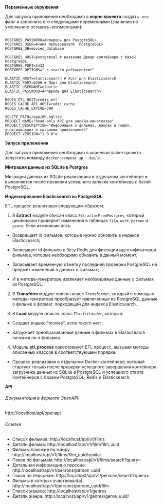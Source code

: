 
**Переменные окружения**

Для запуска приложения необходимо в **корне проекта** создать `.env` файл и  заполнить его следующими переменными (значения по умолчанию оставить неизменными):
```

POSTGRES_PASSWORD=#<пароль для PostgreSQL>
POSTGRES_USER=#<имя пользователя  PostgreSQL>
POSTGRES_DB=movies_database

POSTGRES_HOST=postgresql # название Докер контейнера с базой PostgreSQL
POSTGRES_PORT=5432
POSTGRES_OPTIONS="-c search_path=content" 

ELASTIC_HOST=elasticsearch # Хост для Elasticsearch 
ELASTIC_PORT=9200 # Порт для Elasticsearch
ELASTIC_USERNAME=elastic
ELASTIC_PASSWORD=#<пароль для Elasticsearch>

REDIS_ETL_HOST=redis_etl
REDIS_CACHE_API_HOST=redis_cache
REDIS_CACHE_EXPIRE=300

SQLITE_PATH=/app/db.sqlite 
PROJECT_NAME="Read-only API для онлайн-кинотеатра"
PROJECT_DESCRIPTION="Информация о фильмах, жанрах и людях, участвовавших в создании произведения"
PROJECT_VERSION="1.0.0"e

```
**Запуск приложения**

Для запуска приложения необходимо в корневой папке проекта запустить команду `docker-compose up --build`.

**Миграция данных из SQLite в Postgres**

Миграция данных из SQLite реализована в отдельном контейнере и выполняется после проверки успешного запуска контейнера с базой PostgreSQL.


**Индексирование Elasticsearch из PostgreSQL**

ETL процесс реализован следующим образом:
1. В **Extract** модуле описан класс `ExtractorFromPostgres`, который циклически проверяет изменения в таблицах `film_work`, `person` и `genre`. Если изменения есть: 

- Возвращает id фильмов, которые нужно обновить в индексе Elasticsearch; 

- Записывает id фильмов в базу Redis для фиксации идентификаторов фильмов, которые необходимо обновить в данный момент; 

- Записывает временную отметку последней проверки PostgreSQL на предмет изменений в данных о фильмах; 

- И в методе-генераторе извлекает необходимые данные о фильмах из PostgreSQL.

2. В **Transform** модуле описан класс `Transformer`, который с помощью метода-генератора преобразует извлеченные из PostgreSQL данные о фильме в формат, подходящий для индекса Elasticsearch.

3. В **Load** модуле описан класс `ElasticLoader`, который: 

- Создает индекс "movies", если такого нет; 

- Загружает преобразованные данные о фильмах в Elasticsearch пачками по *n* фильмов.

4. Модуль **etl_process** оркестрирует ETL процесс, вызывая методы описанных классов в соответствующем порядке.

- Процесс реализован в отдельном Docker контейнере, который стартует только после проверки успешного завершения контейнера-загрузчика данных из SQLite в PostgreSQL и успешного старта контейнеров с базами PostgreSQL, Redis и Elasticsearch.


**API**

###### Документация в формате OpenAPI:

http://localhost/api/openapi

###### Ссылки
 - Cписок фильмов: http://localhost/api/v1/films
 - Детали фильма: http://localhost/api/v1/film/film_uuid
 - Фильмы похожие по жанру: http://localhost/api/v1/films/film_uuid/similar
 - Поиск по фильмам: http://localhost/api/v1/films/search?query=
 - Детальная информация о персоне: http://localhost/api/v1/persons/person_uuid
 - Поиск по персонам: http://localhost/api/v1/persons/search?query=
 - Фильмы в которых участвовал(а): http://localhost/api/v1/persons/person_uuid/film
 - Список жанров: http://localhost/api/v1/genres
 - Детали жанра: http://localhost/api/v1/genres/genre_uuid/

